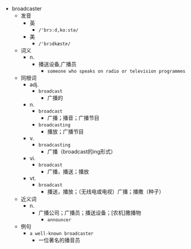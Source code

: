 - broadcaster
  - 发音
    - 英
      - `/'brɔːd,kɑːstə/`
    - 美
      - `/'brɔdkæstɚ/`
  - 词义
    - n.
      - 播送设备,广播员
        - `someone who speaks on radio or television programmes`
  - 同根词
    - adj.
      - `broadcast`
        - 广播的
    - n.
      - `broadcast`
        - 广播；播音；广播节目
      - `broadcasting`
        - 播放；广播节目
    - v.
      - `broadcasting`
        - 广播（broadcast的ing形式）
    - vi.
      - `broadcast`
        - 广播，播送；播放
    - vt.
      - `broadcast`
        - 播送，播放；（无线电或电视）广播；播撒（种子）
  - 近义词
    - n.
      - 广播公司；广播员；播送设备；[农机]撒播物
        - `announcer`
  - 例句
    - `a well-known broadcaster`
      - 一位著名的播音员

